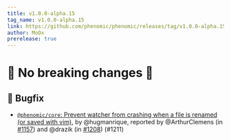 ```yaml
---
title: v1.0.0-alpha.15
tag_name: v1.0.0-alpha.15
link: https://github.com/phenomic/phenomic/releases/tag/v1.0.0-alpha.15
author: MoOx
prerelease: true
---
```


# 🎉 No breaking changes 🎉

## 🐛 Bugfix

* [`@phenomic/core`: Prevent watcher from crashing when a file is renamed (or saved with vim)](https://github.com/phenomic/phenomic/commit/a132ad03d5cec522703c2b95160a0b1eaebf5d18),
  by @hugmanrique, reported by @ArthurClemens (in
  [#1157](https://github.com/phenomic/phenomic/issues/1157)) and @drazik (in
  [#1208](https://github.com/phenomic/phenomic/issues/1208)) (#1211)
